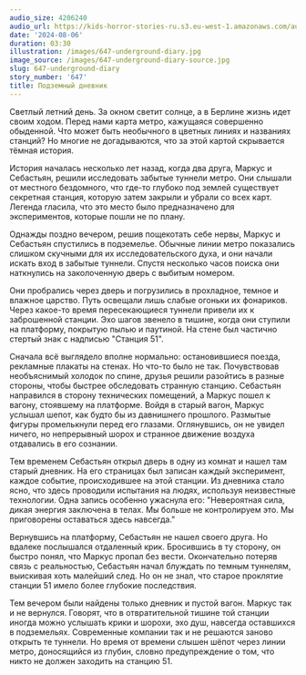 ```yaml
---
audio_size: 4206240
audio_url: https://kids-horror-stories-ru.s3.eu-west-1.amazonaws.com/audio/647-underground-diary.mp3
date: '2024-08-06'
duration: 03:30
illustration: /images/647-underground-diary.jpg
image_source: /images/647-underground-diary-source.jpg
slug: 647-underground-diary
story_number: '647'
title: Подземный дневник
---
```


Светлый летний день. За окном светит солнце, а в Берлине жизнь идет своим ходом. Перед нами карта метро, кажущаяся совершенно обыденной. Что может быть необычного в цветных линиях и названиях станций? Но многие не догадываются, что за этой картой скрывается тёмная история.

История началась несколько лет назад, когда два друга, Маркус и Себастьян, решили исследовать забытые туннели метро. Они слышали от местного бездомного, что где-то глубоко под землей существует секретная станция, которую затем закрыли и убрали со всех карт. Легенда гласила, что это место было предназначено для экспериментов, которые пошли не по плану.

Однажды поздно вечером, решив пощекотать себе нервы, Маркус и Себастьян спустились в подземелье. Обычные линии метро показались слишком скучными для их исследовательского духа, и они начали искать вход в забытые туннели. Спустя несколько часов поиска они наткнулись на заколоченную дверь с выбитым номером.

Они пробрались через дверь и погрузились в прохладное, темное и влажное царство. Путь освещали лишь слабые огоньки их фонариков. Через какое-то время пересекающиеся туннели привели их к заброшенной станции. Эхо шагов звенело в тишине, когда они ступили на платформу, покрытую пылью и паутиной. На стене был частично стертый знак с надписью "Станция 51".

Сначала всё выглядело вполне нормально: остановившиеся поезда, рекламные плакаты на стенах. Но что-то было не так. Почувствовав необъяснимый холодок по спине, друзья решили разойтись в разные стороны, чтобы быстрее обследовать странную станцию. Себастьян направился в сторону технических помещений, а Маркус пошел к вагону, стоявшему на платформе. Войдя в старый вагон, Маркус услышал шепот, как будто бы из давнишнего прошлого. Размытые фигуры промелькнули перед его глазами. Оглянувшись, он не увидел ничего, но непрерывный шорох и странное движение воздуха отдавались в его сознании.

Тем временем Себастьян открыл дверь в одну из комнат и нашел там старый дневник. На его страницах был записан каждый эксперимент, каждое событие, происходившее на этой станции. Из дневника стало ясно, что здесь проводили испытания на людях, используя неизвестные технологии. Одна запись особенно ужаснула его: "Невероятная сила, дикая энергия заключена в телах. Мы больше не контролируем это. Мы приговорены оставаться здесь навсегда."

Вернувшись на платформу, Себастьян не нашел своего друга. Но вдалеке послышался отдаленный крик. Бросившись в ту сторону, он быстро понял, что Маркус пропал без вести. Окончательно потеряв связь с реальностью, Себастьян начал блуждать по темным туннелям, выискивая хоть малейший след. Но он не знал, что старое проклятие станции 51 имело более глубокие последствия.

Тем вечером были найдены только дневник и пустой вагон. Маркус так и не вернулся. Говорят, что в отвратительной тишине той станции иногда можно услышать крики и шорохи, эхо душ, навсегда оставшихся в подземельях. Современные компании так и не решаются заново открыть те туннели. Но время от времени слышен шёпот через линии метро, доносящийся из глубин, словно предупреждение о том, что никто не должен заходить на станцию 51.